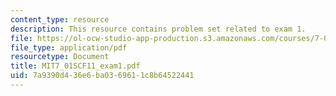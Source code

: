 ```yaml
---
content_type: resource
description: This resource contains problem set related to exam 1.
file: https://ol-ocw-studio-app-production.s3.amazonaws.com/courses/7-01sc-fundamentals-of-biology-fall-2011/7a9390d436e6ba0369611c8b64522441_MIT7_01SCF11_exam1.pdf
file_type: application/pdf
resourcetype: Document
title: MIT7_01SCF11_exam1.pdf
uid: 7a9390d4-36e6-ba03-6961-1c8b64522441
---
```

